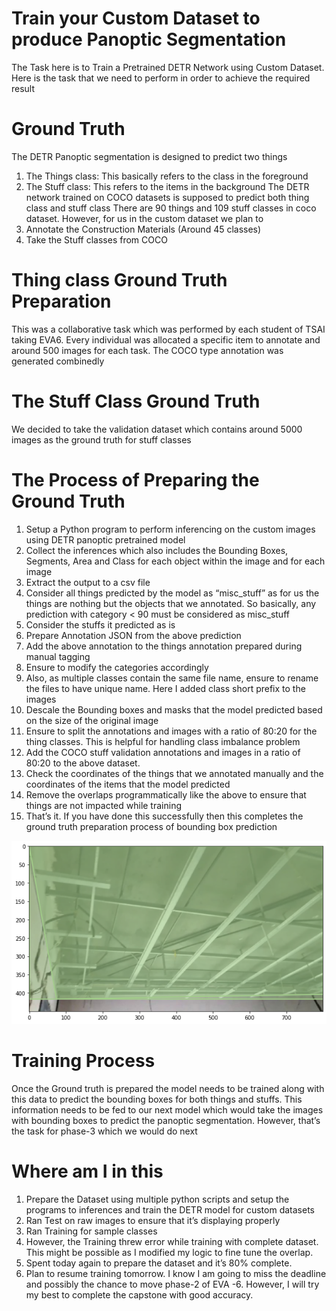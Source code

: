 Train your Custom Dataset to produce Panoptic Segmentation 
==============================================================
The Task here is to Train a Pretrained DETR Network using Custom Dataset. Here is the task that we need to perform in order to achieve the required result 

# Ground Truth
The DETR Panoptic segmentation is designed to predict two things 
1.	The Things class: This basically refers to the class in the foreground 
2.	The Stuff class: This refers to the items in the background 
The DETR network trained on COCO datasets is supposed to predict both thing class and stuff class 
There are 90 things and 109 stuff classes in coco dataset. However, for us in the custom dataset we plan to 
1.	Annotate the Construction Materials (Around 45 classes)
2.	Take the Stuff classes from COCO

# Thing class Ground Truth Preparation 
This was a collaborative task which was performed by each student of TSAI taking EVA6. Every individual was allocated a specific item to annotate and around 500 images for each task. The COCO type annotation was generated combinedly

# The Stuff Class Ground Truth
We decided to take the validation dataset which contains around 5000 images as the ground truth for stuff classes 

# The Process of Preparing the Ground Truth

1.	Setup a Python program to perform inferencing on the custom images using DETR panoptic pretrained model 
2.	Collect the inferences which also includes the Bounding Boxes, Segments, Area and Class for each object within the image and for each image 
3.	Extract the output to a csv file 
4.	Consider all things predicted by the model as “misc_stuff” as for us the things are nothing but the objects that we annotated. So basically, any prediction with category < 90 must be considered as misc_stuff 
5.	Consider the stuffs it predicted as is
6.	Prepare Annotation JSON from the above prediction 
7.	Add the above annotation to the things annotation prepared during manual tagging 
8.	Ensure to modify the categories accordingly 
9.	Also, as multiple classes contain the same file name, ensure to rename the files to have unique name. Here I added class short prefix to the images 
10.	Descale the Bounding boxes and masks that the model predicted based on the size of the original image 
11.	Ensure to split the annotations and images with a ratio of 80:20 for the thing classes. This is helpful for handling class imbalance problem 
12.	Add the COCO stuff validation annotations and images in a ratio of 80:20 to the above dataset.
13.	Check the coordinates of the things that we annotated manually and the coordinates of the items that the model predicted 
14.	Remove the overlaps programmatically like the above to ensure that things are not impacted while training 
15.	That’s it. If you have done this successfully then this completes the ground truth preparation process of bounding box prediction 


![](images/false_image.png)

# Training Process
Once the Ground truth is prepared the model needs to be trained along with this data to predict the bounding boxes for both things and stuffs. This information needs to be fed to our next model which would take the images with bounding boxes to predict the panoptic segmentation. However, that’s the task for phase-3 which we would do next 

# Where am I in this 
1.	Prepare the Dataset using multiple python scripts and setup the programs to inferences and train the DETR model for custom datasets 
2.	Ran Test on raw images to ensure that it’s displaying properly 
3.	Ran Training for sample classes 
4.	However, the Training threw error while training with complete dataset. This might be possible as I modified my logic to fine tune the overlap. 
5.	Spent today again to prepare the dataset and it’s 80% complete. 
6.	Plan to resume training tomorrow. I know I am going to miss the deadline and possibly the chance to move phase-2 of EVA -6. However, I will try my best to complete the capstone with good accuracy. 

